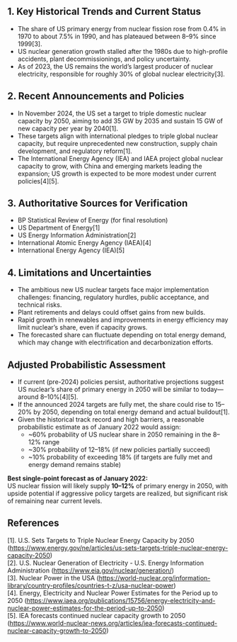 ## 1. Key Historical Trends and Current Status

- The share of US primary energy from nuclear fission rose from 0.4% in 1970 to about 7.5% in 1990, and has plateaued between 8–9% since 1999[3].
- US nuclear generation growth stalled after the 1980s due to high-profile accidents, plant decommissionings, and policy uncertainty.
- As of 2023, the US remains the world’s largest producer of nuclear electricity, responsible for roughly 30% of global nuclear electricity[3].

## 2. Recent Announcements and Policies

- In November 2024, the US set a target to triple domestic nuclear capacity by 2050, aiming to add 35 GW by 2035 and sustain 15 GW of new capacity per year by 2040[1].
- These targets align with international pledges to triple global nuclear capacity, but require unprecedented new construction, supply chain development, and regulatory reform[1].
- The International Energy Agency (IEA) and IAEA project global nuclear capacity to grow, with China and emerging markets leading the expansion; US growth is expected to be more modest under current policies[4][5].

## 3. Authoritative Sources for Verification

- BP Statistical Review of Energy (for final resolution)
- US Department of Energy[1]
- US Energy Information Administration[2]
- International Atomic Energy Agency (IAEA)[4]
- International Energy Agency (IEA)[5]

## 4. Limitations and Uncertainties

- The ambitious new US nuclear targets face major implementation challenges: financing, regulatory hurdles, public acceptance, and technical risks.
- Plant retirements and delays could offset gains from new builds.
- Rapid growth in renewables and improvements in energy efficiency may limit nuclear’s share, even if capacity grows.
- The forecasted share can fluctuate depending on total energy demand, which may change with electrification and decarbonization efforts.

## Adjusted Probabilistic Assessment

- If current (pre-2024) policies persist, authoritative projections suggest US nuclear’s share of primary energy in 2050 will be similar to today—around 8–10%[4][5].
- If the announced 2024 targets are fully met, the share could rise to 15–20% by 2050, depending on total energy demand and actual buildout[1].
- Given the historical track record and high barriers, a reasonable probabilistic estimate as of January 2022 would assign:
    - ~60% probability of US nuclear share in 2050 remaining in the 8–12% range
    - ~30% probability of 12–18% (if new policies partially succeed)
    - ~10% probability of exceeding 18% (if targets are fully met and energy demand remains stable)

**Best single-point forecast as of January 2022:**  
US nuclear fission will likely supply **10–12%** of primary energy in 2050, with upside potential if aggressive policy targets are realized, but significant risk of remaining near current levels.

## References

[1]. U.S. Sets Targets to Triple Nuclear Energy Capacity by 2050 (https://www.energy.gov/ne/articles/us-sets-targets-triple-nuclear-energy-capacity-2050)  
[2]. U.S. Nuclear Generation of Electricity - U.S. Energy Information Administration (https://www.eia.gov/nuclear/generation/)  
[3]. Nuclear Power in the USA (https://world-nuclear.org/information-library/country-profiles/countries-t-z/usa-nuclear-power)  
[4]. Energy, Electricity and Nuclear Power Estimates for the Period up to 2050 (https://www.iaea.org/publications/15756/energy-electricity-and-nuclear-power-estimates-for-the-period-up-to-2050)  
[5]. IEA forecasts continued nuclear capacity growth to 2050 (https://www.world-nuclear-news.org/articles/iea-forecasts-continued-nuclear-capacity-growth-to-2050)